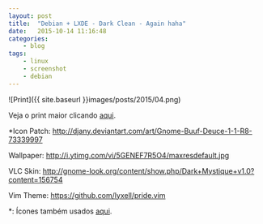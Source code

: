 ```yaml
---
layout: post
title:  "Debian + LXDE - Dark Clean - Again haha"
date:   2015-10-14 11:16:48
categories:
    - blog
tags:
    - linux
    - screenshot
    - debian
---
```


![Print]({{ site.baseurl }}images/posts/2015/04.png)

Veja o print maior clicando <a title="ScreenShot" href="{{ site.baseurl }}images/posts/2015/02.png" target="_blank">aqui</a>.

*Icon Patch: <a href="http://djany.deviantart.com/art/Gnome-Buuf-Deuce-1-1-R8-73339997" target="_blank">http://djany.deviantart.com/art/Gnome-Buuf-Deuce-1-1-R8-73339997</a>

Wallpaper: <a href="http://i.ytimg.com/vi/5GENEF7R5O4/maxresdefault.jpg" target="_blank">http://i.ytimg.com/vi/5GENEF7R5O4/maxresdefault.jpg</a>

VLC Skin: <a href="http://gnome-look.org/content/show.php/Dark+Mystique+v1.0?content=156754" target="_blank">http://gnome-look.org/content/show.php/Dark+Mystique+v1.0?content=156754</a>

Vim Theme: <a href="https://github.com/lyxell/pride.vim" target="_blank">https://github.com/lyxell/pride.vim</a>


*: Ícones também usados <a href="{{ site.baseurl }}arch-linux-xfce-dark-clean/" >aqui</a>.